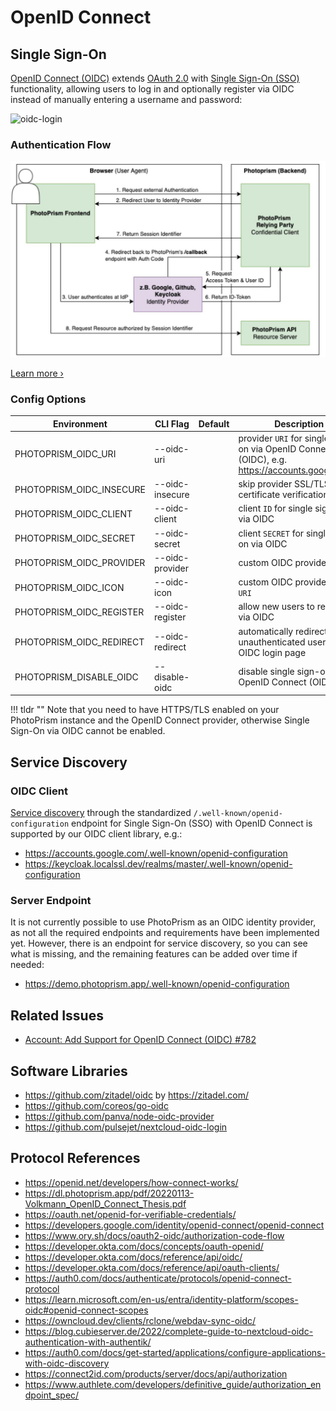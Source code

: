 # OpenID Connect

## Single Sign-On

[OpenID Connect (OIDC)](https://openid.net/developers/how-connect-works/) extends [OAuth 2.0](oauth2.md) with [Single Sign-On (SSO)](https://developer.okta.com/docs/reference/api/oidc/#userinfo) functionality, allowing users to log in and optionally register via OIDC instead of manually entering a username and password:

![oidc-login](https://github.com/photoprism/photoprism/assets/301686/58e89668-2404-4973-8f6a-e228be389e6c)

### Authentication Flow

![oidc-sso-flow](img/oidc-sso-flow.jpg)

[Learn more ›](https://dl.photoprism.app/pdf/20220113-Volkmann_OpenID_Connect_Thesis.pdf)

### Config Options

|        Environment         |     CLI Flag      | Default  |                                          Description                                           |
|----------------------------|-------------------|----------|------------------------------------------------------------------------------------------------|
| PHOTOPRISM_OIDC_URI        | --oidc-uri        |          | provider `URI` for single sign-on via OpenID Connect (OIDC), e.g. https://accounts.google.com/ |
| PHOTOPRISM_OIDC_INSECURE   | --oidc-insecure   |          | skip provider SSL/TLS certificate verification                                                 |
| PHOTOPRISM_OIDC_CLIENT     | --oidc-client     |          | client `ID` for single sign-on via OIDC                                                        |
| PHOTOPRISM_OIDC_SECRET     | --oidc-secret     |          | client `SECRET` for single sign-on via OIDC                                                    |
| PHOTOPRISM_OIDC_PROVIDER   | --oidc-provider   |          | custom OIDC provider `NAME`                                                                    |
| PHOTOPRISM_OIDC_ICON       | --oidc-icon       |          | custom OIDC provider icon `URI`                                                                |
| PHOTOPRISM_OIDC_REGISTER   | --oidc-register   |          | allow new users to register via OIDC                                                           |
| PHOTOPRISM_OIDC_REDIRECT   | --oidc-redirect   |          | automatically redirect unauthenticated users to the OIDC login page                            |
| PHOTOPRISM_DISABLE_OIDC    | --disable-oidc    |          | disable single sign-on via OpenID Connect (OIDC)                                               |
!!! tldr ""
    Note that you need to have HTTPS/TLS enabled on your PhotoPrism instance and the OpenID Connect provider, otherwise Single Sign-On via OIDC cannot be enabled.

## Service Discovery

### OIDC Client

[Service discovery](https://developer.okta.com/docs/reference/api/oidc/#well-known-oauth-authorization-server) through the standardized `/.well-known/openid-configuration` endpoint for Single Sign-On (SSO) with OpenID Connect is supported by our OIDC client library, e.g.:

- <https://accounts.google.com/.well-known/openid-configuration>
- <https://keycloak.localssl.dev/realms/master/.well-known/openid-configuration>

### Server Endpoint

It is not currently possible to use PhotoPrism as an OIDC identity provider, as not all the required endpoints and requirements have been implemented yet. However, there is an endpoint for service discovery, so you can see what is missing, and the remaining features can be added over time if needed:

- <https://demo.photoprism.app/.well-known/openid-configuration>

## Related Issues

- [Account: Add Support for OpenID Connect (OIDC) #782](https://github.com/photoprism/photoprism/issues/782)

## Software Libraries

- https://github.com/zitadel/oidc by https://zitadel.com/
- https://github.com/coreos/go-oidc
- https://github.com/panva/node-oidc-provider
- https://github.com/pulsejet/nextcloud-oidc-login

## Protocol References

- https://openid.net/developers/how-connect-works/
- https://dl.photoprism.app/pdf/20220113-Volkmann_OpenID_Connect_Thesis.pdf
- https://oauth.net/openid-for-verifiable-credentials/
- https://developers.google.com/identity/openid-connect/openid-connect
- https://www.ory.sh/docs/oauth2-oidc/authorization-code-flow
- https://developer.okta.com/docs/concepts/oauth-openid/
- https://developer.okta.com/docs/reference/api/oidc/
- https://developer.okta.com/docs/reference/api/oauth-clients/
- https://auth0.com/docs/authenticate/protocols/openid-connect-protocol
- https://learn.microsoft.com/en-us/entra/identity-platform/scopes-oidc#openid-connect-scopes
- https://owncloud.dev/clients/rclone/webdav-sync-oidc/
- https://blog.cubieserver.de/2022/complete-guide-to-nextcloud-oidc-authentication-with-authentik/
- https://auth0.com/docs/get-started/applications/configure-applications-with-oidc-discovery
- https://connect2id.com/products/server/docs/api/authorization
- https://www.authlete.com/developers/definitive_guide/authorization_endpoint_spec/
